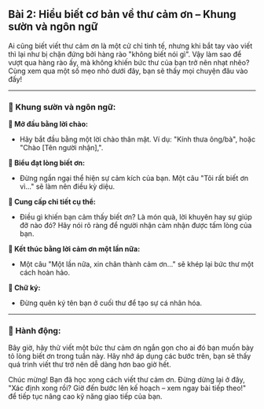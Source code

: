 ## Bài 2: Hiểu biết cơ bản về thư cảm ơn – Khung sườn và ngôn ngữ  

Ai cũng biết viết thư cảm ơn là một cử chỉ tinh tế, nhưng khi bắt tay vào viết thì lại như bị chặn đứng bởi hàng rào "không biết nói gì". Vậy làm sao để vượt qua hàng rào ấy, mà không khiến bức thư của bạn trở nên nhạt nhẽo? Cùng xem qua một số mẹo nhỏ dưới đây, bạn sẽ thấy mọi chuyện đâu vào đấy!

---

### 📌 Khung sườn và ngôn ngữ:

**🔹 Mở đầu bằng lời chào:**
- Hãy bắt đầu bằng một lời chào thân mật. Ví dụ: "Kính thưa ông/bà", hoặc "Chào [Tên người nhận],".

**🔹 Biểu đạt lòng biết ơn:**
- Đừng ngần ngại thể hiện sự cảm kích của bạn. Một câu "Tôi rất biết ơn vì..." sẽ làm nên điều kỳ diệu.

**🔹 Cung cấp chi tiết cụ thể:**
- Điều gì khiến bạn cảm thấy biết ơn? Là món quà, lời khuyên hay sự giúp đỡ nào đó? Hãy nói rõ ràng để người nhận cảm nhận được tấm lòng của bạn.

**🔹 Kết thúc bằng lời cảm ơn một lần nữa:**
- Một câu "Một lần nữa, xin chân thành cảm ơn..." sẽ khép lại bức thư một cách hoàn hảo.

**🔹 Chữ ký:**
- Đừng quên ký tên bạn ở cuối thư để tạo sự cá nhân hóa.

---

### 🚀 Hành động:

Bây giờ, hãy thử viết một bức thư cảm ơn ngắn gọn cho ai đó bạn muốn bày tỏ lòng biết ơn trong tuần này. Hãy nhớ áp dụng các bước trên, bạn sẽ thấy quá trình viết thư trở nên dễ dàng hơn bao giờ hết.

Chúc mừng! Bạn đã học xong cách viết thư cảm ơn. Đừng dừng lại ở đây, "Xác định xong rồi? Giờ đến bước lên kế hoạch – xem ngay bài tiếp theo!" để tiếp tục nâng cao kỹ năng giao tiếp của bạn.